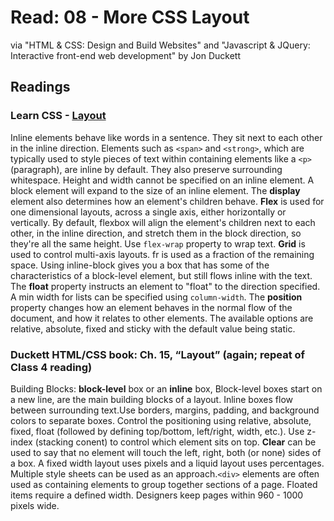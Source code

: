 # Read: 08 - More CSS Layout

via "HTML & CSS: Design and Build Websites" and "Javascript & JQuery: Interactive front-end web development" by Jon Duckett

## Readings

### Learn CSS - [Layout](https://web.dev/learn/css/layout/)

Inline elements behave like words in a sentence. They sit next to each other in the inline direction. Elements such as `<span>` and `<strong>`, which are typically used to style pieces of text within containing elements like a `<p>` (paragraph), are inline by default. They also preserve surrounding whitespace. Height and width cannot be specified on an inline element. A block element will expand to the size of an inline element. The **display** element also determines how an element's children behave. **Flex** is used for one dimensional layouts, across a single axis, either horizontally or vertically. By default, flexbox will align the element's children next to each other, in the inline direction, and stretch them in the block direction, so they're all the same height. Use `flex-wrap` property to wrap text. **Grid** is used to control multi-axis layouts. fr is used as a fraction of the remaining space. Using inline-block gives you a box that has some of the characteristics of a block-level element, but still flows inline with the text. The **float** property instructs an element to "float" to the direction specified. A min width for lists can be specified using `column-width`. The **position** property changes how an element behaves in the normal flow of the document, and how it relates to other elements. The available options are relative, absolute, fixed and sticky with the default value being static.

### Duckett HTML/CSS book: Ch. 15, “Layout” (again; repeat of Class 4 reading)

Building Blocks: **block-level** box or an **inline** box, Block-level boxes start on a new line, are the main building blocks of a layout. Inline boxes flow between surrounding text.Use borders, margins, padding, and background colors to separate boxes. Control the positioning using relative, absolute, fixed, float (followed by defining top/bottom, left/right, width, etc.). Use z-index (stacking conent) to control which element sits on top. **Clear** can be used to say that no element will touch the left, right, both (or none) sides of a box. A fixed width layout uses pixels and a liquid layout uses percentages. Multiple style sheets can be used as an approach.`<div>` elements are often used as containing elements to group together sections of a page. Floated items require a defined width. Designers keep pages within 960 - 1000 pixels wide.
